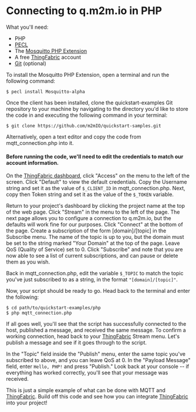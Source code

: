 Connecting to q.m2m.io in PHP
=============================

What you'll need:

- PHP
- [PECL](http://pecl.php.net)
- The [Mosquitto PHP Extension](https://github.com/mgdm/Mosquitto-PHP)
- A free [ThingFabric](https://app.thingfabric.com/) account
- [Git](http://git-scm.com/) (optional)

To install the Mosquitto PHP Extension, open a terminal and run the following command:

```
$ pecl install Mosquitto-alpha
```

Once the client has been installed, clone the quickstart-examples Git repository to your machine by navigating to the directory you'd like to store the code in and executing the following command in your terminal:

```
$ git clone https://github.com/m2mIO/quickstart-samples.git
```

Alternatively, open a text editor and copy the code from mqtt_connection.php into it.  

#### Before running the code, we'll need to edit the credentials to match our account information.

On the [ThingFabric dashboard](https://app.thingfabric.com/dashboard_domain), click "Access" on the menu to the left of the screen.  Click "Default" to view the default credentials.  Copy the Username string and set it as the value of `$_CLIENT_ID` in mqtt_connection.php.  Next, copy then Token string and set it as the value of the `$_TOKEN` variable.

Return to your project's dashboard by clicking the project name at the top of the web page.  Click "Stream" in the menu to the left of the page.  The next page allows you to configure a connection to q.m2m.io, but the defaults will work fine for our purposes.  Click "Connect" at the bottom of the page.  Create a subscription of the form [domain]/[topic] in the Subscribe menu.  The name of the topic is up to you, but the domain must be set to the string marked "Your Domain" at the top of the page.  Leave QoS (Quality of Service) set to 0.  Click "Subscribe" and note that you are now able to see a list of current subscriptions, and can pause or delete them as you wish.

Back in mqtt_connection.php, edit the variable `$_TOPIC` to match the topic you've just subscribed to as a string, in the format `"[domain]/[topic]"`.

Now, your script should be ready to go.  Head back to the terminal and enter the following:

```
$ cd path/to/quickstart-examples/php
$ php mqtt_connection.php
```

If all goes well, you'll see that the script has successfully connected to the host, published a message, and received the same message.  To confirm a working connection, head back to your [ThingFabric](https://app.thingfabric.com/) Stream menu.  Let's publish a message and see if it goes through to the script.

In the "Topic" field inside the "Publish" menu, enter the same topic you've subscribed to above, and you can leave QoS at 0.  In the "Payload Message" field, enter `Hello, PHP!` and press "Publish."  Look back at your console -- if everything has worked correctly, you'll see that your message was received.

This is just a simple example of what can be done with MQTT and [ThingFabric](https://app.thingfabric.com/).  Build off this code and see how you can integrate [ThingFabric](https://app.thingfabric.com/) into your project!